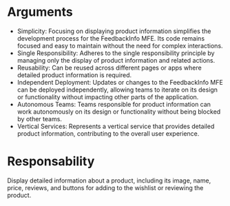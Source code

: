 # Arguments
- Simplicity: Focusing on displaying product information simplifies the development process for the FeedbackInfo MFE. Its code remains focused and easy to maintain without the need for complex interactions.
- Single Responsibility: Adheres to the single responsibility principle by managing only the display of product information and related actions.
- Reusability: Can be reused across different pages or apps where detailed product information is required.
- Independent Deployment: Updates or changes to the FeedbackInfo MFE can be deployed independently, allowing teams to iterate on its design or functionality without impacting other parts of the application.
- Autonomous Teams: Teams responsible for product information can work autonomously on its design or functionality without being blocked by other teams.
- Vertical Services: Represents a vertical service that provides detailed product information, contributing to the overall user experience.

# Responsability
Display detailed information about a product, including its image, name, price, reviews, and buttons for adding to the wishlist or reviewing the product.
